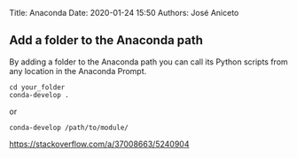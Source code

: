 Title: Anaconda
Date: 2020-01-24 15:50
Authors: José Aniceto


## Add a folder to the Anaconda path

By adding a folder to the Anaconda path you can call its Python scripts from any location in the Anaconda Prompt. 

```
cd your_folder
conda-develop .
```

or 

```
conda-develop /path/to/module/
```

https://stackoverflow.com/a/37008663/5240904
